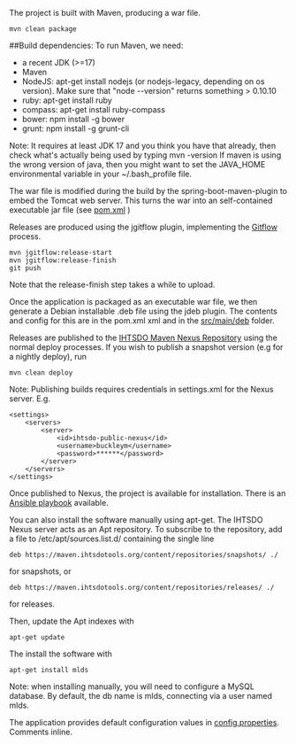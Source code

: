 The project is built with Maven, producing a war file.

	mvn clean package
	
##Build dependencies:
To run Maven, we need:

- a recent JDK (>=17)
- Maven
- NodeJS: apt-get install nodejs (or nodejs-legacy, depending on os version).  Make sure that "node --version" returns something > 0.10.10
- ruby: apt-get install ruby
- compass: apt-get install ruby-compass
- bower: npm install -g bower
- grunt: npm install -g grunt-cli

Note:  It requires at least JDK 17 and you think you have that already, then check what's actually being used 
by typing 
	mvn -version
If maven is using the wrong version of java, then you might want to set the JAVA_HOME environmental variable in your ~/.bash_profile file.

The war file is modified during the build by the spring-boot-maven-plugin to embed the Tomcat web server.  This turns the war into an self-contained executable jar file  (see [pom.xml](../../../pom.xml) )

Releases are produced using the jgitflow plugin, implementing the [Gitflow](https://www.atlassian.com/git/tutorials/comparing-workflows/gitflow-workflow) process.

	mvn jgitflow:release-start
	mvn jgitflow:release-finish
	git push

Note that the release-finish step takes a while to upload.

Once the application is packaged as an executable war file, we then generate a Debian installable .deb file using the jdeb plugin.  The contents and config for this are in the pom.xml xml and in the [src/main/deb](../deb) folder.

Releases are published to the [IHTSDO Maven Nexus Repository](https://maven.ihtsdotools.org) using the normal deploy processes.  If you wish to publish a snapshot version (e.g for a nightly deploy), run

	mvn clean deploy

Note: Publishing builds requires credentials in settings.xml for the Nexus server.  E.g.

	<settings>
		<servers>
			<server>
				<id>ihtsdo-public-nexus</id>
				<username>buckleym</username>
				<password>******</password>
			</server>
		</servers>
	</settings>

Once published to Nexus, the project is available for installation.  There is an [Ansible playbook](https://github.com/IHTSDO/ihtsdo-ansible/blob/master/otf_mlds.yml) available.

You can also install the software manually using apt-get.  The IHTSDO Nexus server acts as an Apt repository.  To subscribe to the repository, add a file to /etc/apt/sources.list.d/ containing the single line

	deb https://maven.ihtsdotools.org/content/repositories/snapshots/ ./
	
for snapshots, or 

	deb https://maven.ihtsdotools.org/content/repositories/releases/ ./

for releases.


Then, update the Apt indexes with

	apt-get update

The install the software with

	apt-get install mlds

Note: when installing manually, you will need to configure a MySQL database.  By default, the db name is mlds, connecting via a user named mlds.

The application provides default configuration values in [config.properties](../deb/config.properties).  Comments inline.

